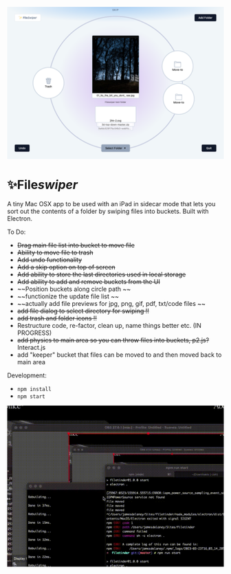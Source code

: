 ![Fileswiper](https://github.com/jamesdelaneyie/fileswiper/blob/master/progress_gifs/fileswiper-progress-2.png)

# ✨File*swiper*

A tiny Mac OSX app to be used with an iPad in sidecar mode that lets you sort out the contents of a folder by swiping files into buckets. Built with Electron. 

To Do:
- ~~Drag main file list into bucket to move file~~
- ~~Ability to move file to trash~~
- ~~Add undo functionality~~
- ~~Add a skip option on top of screen~~
- ~~Add ability to store the last directories used in local storage~~
- ~~Add ability to add and remove buckets from the UI~~
- ~~Position buckets along circle path ~~
- ~~functionize the update file list ~~
- ~~actually add file previews for jpg, png, gif, pdf, txt/code files ~~
- ~~add file dialog to select directory for swiping !!~~ 
- ~~add trash and folder icons !!~~ 
- Restructure code, re-factor, clean up, name things better etc. (IN PROGRESS)
- ~~add physics to main area so you can throw files into buckets, p2.js?~~ Interact.js
- add "keeper" bucket that files can be moved to and then moved back to main area


Development:

- `npm install`
- `npm start`


![Fileswiper](https://github.com/jamesdelaneyie/fileswiper/blob/master/progress_gifs/fileswiper.gif)